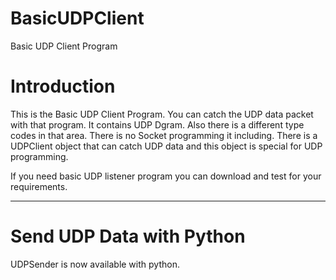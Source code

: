 # BasicUDPClient

Basic UDP Client Program




# Introduction

This is the Basic UDP Client Program. You can catch the UDP data packet with that program. It contains UDP Dgram. Also there is a different type codes in that area. There is no Socket programming it including. There is a UDPClient object that can catch UDP data and this object is special for UDP programming. 

If you need basic UDP listener program you can download and test for your requirements.

*********************************************************************************************************


# Send UDP Data with Python

UDPSender is now available with python.
